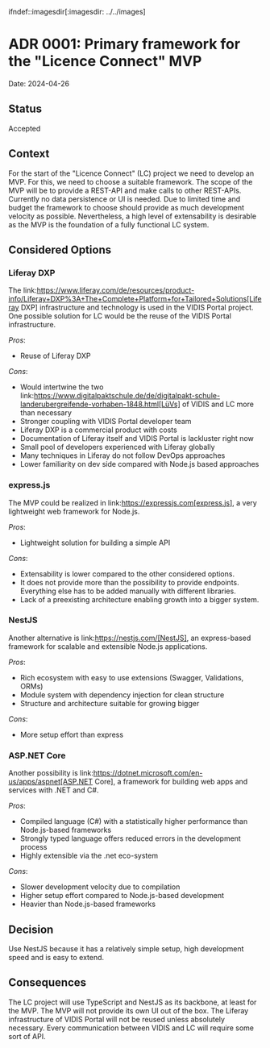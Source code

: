 ifndef::imagesdir[:imagesdir: ../../images]

# ADR 0001: Primary framework for the "Licence Connect" MVP

Date: 2024-04-26

## Status

Accepted

## Context

For the start of the "Licence Connect" (LC) project we need to develop an MVP.
For this, we need to choose a suitable framework.
The scope of the MVP will be to provide a REST-API and make calls to other REST-APIs.
Currently no data persistence or UI is needed.
Due to limited time and budget the framework to choose should provide as much development velocity as possible.
Nevertheless, a high level of extensability is desirable as the MVP is the foundation of a fully functional LC system.

## Considered Options

### Liferay DXP

The link:https://www.liferay.com/de/resources/product-info/Liferay+DXP%3A+The+Complete+Platform+for+Tailored+Solutions[Liferay DXP] infrastructure and technology is used in the VIDIS Portal project.
One possible solution for LC would be the reuse of the VIDIS Portal infrastructure.

_Pros_:

- Reuse of Liferay DXP

_Cons_:

- Would intertwine the two link:https://www.digitalpaktschule.de/de/digitalpakt-schule-landerubergreifende-vorhaben-1848.html[LüVs] of VIDIS and LC more than necessary
- Stronger coupling with VIDIS Portal developer team
- Liferay DXP is a commercial product with costs
- Documentation of Liferay itself and VIDIS Portal is lackluster right now
- Small pool of developers experienced with Liferay globally
- Many techniques in Liferay do not follow DevOps approaches
- Lower familiarity on dev side compared with Node.js based approaches

### express.js

The MVP could be realized in link:https://expressjs.com[express.js], a very lightweight web framework for Node.js.

_Pros_:

- Lightweight solution for building a simple API

_Cons_:

- Extensability is lower compared to the other considered options.
- It does not provide more than the possibility to provide endpoints.
  Everything else has to be added manually with different libraries.
- Lack of a preexisting architecture enabling growth into a bigger system.

### NestJS

Another alternative is link:https://nestjs.com/[NestJS], an express-based framework for scalable and extensible Node.js applications.

_Pros_:

- Rich ecosystem with easy to use extensions (Swagger, Validations, ORMs)
- Module system with dependency injection for clean structure
- Structure and architecture suitable for growing bigger

_Cons_:

- More setup effort than express

### ASP.NET Core

Another possibility is link:https://dotnet.microsoft.com/en-us/apps/aspnet[ASP.NET Core], a framework for building web apps and services with .NET and C#.

_Pros_:

- Compiled language (C#) with a statistically higher performance than Node.js-based frameworks
- Strongly typed language offers reduced errors in the development process
- Highly extensible via the .net eco-system

_Cons_:

- Slower development velocity due to compilation
- Higher setup effort compared to Node.js-based development
- Heavier than Node.js-based frameworks

## Decision

Use NestJS because it has a relatively simple setup, high development speed and is easy to extend.

## Consequences

The LC project will use TypeScript and NestJS as its backbone, at least for the MVP.
The MVP will not provide its own UI out of the box.
The Liferay infrastructure of VIDIS Portal will not be reused unless absolutely necessary.
Every communication between VIDIS and LC will require some sort of API.
